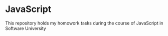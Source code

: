 JavaScript
==========

This repository holds my homowork tasks during the course of JavaScript in Software University
